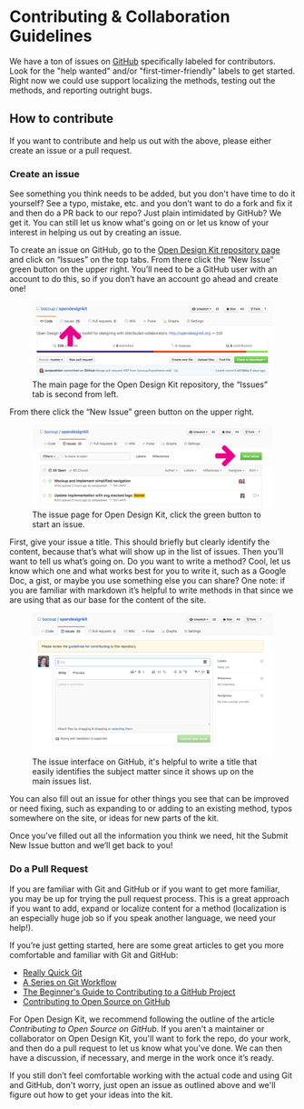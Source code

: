 # Contributing & Collaboration Guidelines
We have a ton of issues on [GitHub](https://github.com/bocoup/opendesignkit/issues) specifically labeled for contributors. Look for the "help wanted" and/or "first-timer-friendly" labels to get started. Right now we could use support localizing the methods, testing out the methods, and reporting outright bugs.


## How to contribute

If you want to contribute and help us out with the above, please either create an issue or a pull request.

### Create an issue

See something you think needs to be added, but you don't have time to do it yourself? See a typo, mistake, etc. and you don't want to do a fork and fix it and then do a PR back to our repo? Just plain intimidated by GitHub? We get it. You can still let us know what's going on or let us know of your interest in helping us out by creating an issue.

To create an issue on GitHub, go to the [Open Design Kit repository page](https://github.com/bocoup/opendesignkit) and click on “Issues” on the top tabs. From there click the “New Issue” green button on the upper right. You’ll need to be a GitHub user with an account to do this, so if you don’t have an account go ahead and create one!

<figure class="figure">
    <img src="/img/contribute/github-repo-arrow.png" alt="a view of the Open Design Kit repository, point out the issues tab" />
    <figcaption class="figcaption">The main page for the Open Design Kit repository, the “Issues” tab is second from left.</figcaption>
</figure>

From there click the “New Issue” green button on the upper right.

<figure class="figure">
    <img src="/img/contribute/github-issues-list-arrow.png" alt="GitHub issue list" />
    <figcaption class="figcaption">The issue page for Open Design Kit, click the green button to start an issue.</figcaption>
</figure>

First, give your issue a title. This should briefly but clearly identify the content, because that’s what will show up in the list of issues. Then you’ll want to tell us what’s going on. Do you want to write a method? Cool, let us know which one and what works best for you to write it, such as a Google Doc, a gist, or maybe you use something else you can share? One note: if you are familiar with markdown it’s helpful to write methods in that since we are using that as our base for the content of the site.

<figure class="figure">
    <img src="/img/contribute/github-issue-interface.png" alt="GitHub issue interface" />
    <figcaption class="figcaption">The issue interface on GitHub, it's helpful to write a title that easily identifies the subject matter since it shows up on the main issues list.</figcaption>
</figure>

You can also fill out an issue for other things you see that can be improved or need fixing, such as expanding to or adding to an existing method, typos somewhere on the site, or ideas for new parts of the kit.

Once you’ve filled out all the information you think we need, hit the Submit New Issue button and we’ll get back to you!

### Do a Pull Request

If you are familiar with Git and GitHub or if you want to get more familiar, you may be up for trying the pull request process. This is a great approach if you want to add, expand or localize content for a method (localization is an especially huge job so if you speak another language, we need your help!).

If you’re just getting started, here are some great articles to get you more comfortable and familiar with Git and GitHub:

- [Really Quick Git](http://vallandingham.me/Quick_Git.html)
- [A Series on Git Workflow](http://vallandingham.me/git-workflow.html)
- [The Beginner's Guide to Contributing to a GitHub Project](https://akrabat.com/the-beginners-guide-to-contributing-to-a-github-project/)
- [Contributing to Open Source on GitHub](https://guides.github.com/activities/contributing-to-open-source/)

For Open Design Kit, we recommend following the outline of the article _Contributing to Open Source on GitHub_. If you aren't a maintainer or collaborator on Open Design Kit, you'll want to fork the repo, do your work, and then do a pull request to let us know what you've done. We can then have a discussion, if necessary, and merge in the work once it’s ready.

If you still don’t feel comfortable working with the actual code and using Git and GitHub, don't worry, just open an issue as outlined above and we'll figure out how to get your ideas into the kit.

